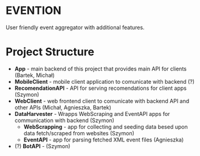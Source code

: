 # EVENTION
User friendly event aggregator with additional features.

# Project Structure
* **App** - main backend of this project that provides main API for clients (Bartek, Michał)
* **MobileClient** - mobile client application to comunicate with backend (?)
* **RecomendationAPI** - API for serving recomendations for client apps (Szymon)
* **WebClient** - web frontend client to comunicate with backend API and other APIs (Michał, Agnieszka, Bartek)
* **DataHarvester** - Wrapps WebScraping and EventAPI apps for communication with backend (Szymon)
  - **WebScrapping** - app for collecting and seeding data besed upon data fetch/scraped from websites (Szymon)
  - **EventAPI** - app for parsing fetched XML event files (Agnieszka)
* (?) **BotAPI** - (Szymon) 
